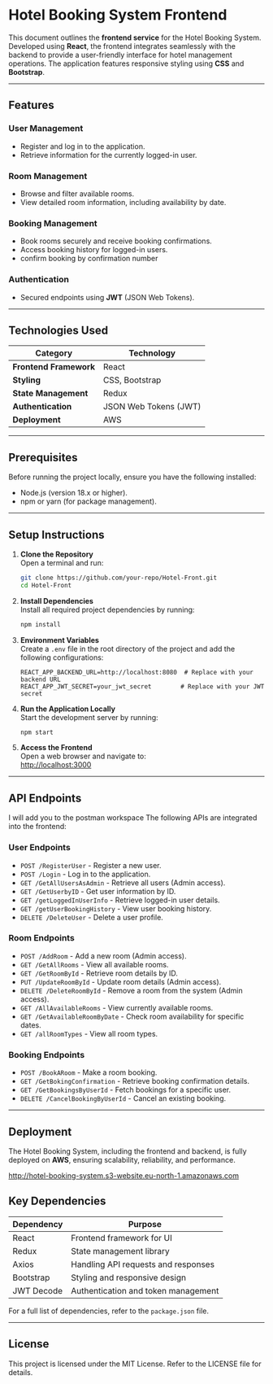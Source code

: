 # Hotel Booking System Frontend

This document outlines the **frontend service** for the Hotel Booking System. Developed using **React**, the frontend integrates seamlessly with the backend to provide a user-friendly interface for hotel management operations. The application features responsive styling using **CSS** and **Bootstrap**.

---

## Features

### User Management
- Register and log in to the application.  
- Retrieve information for the currently logged-in user.

### Room Management
- Browse and filter available rooms.  
- View detailed room information, including availability by date.

### Booking Management
- Book rooms securely and receive booking confirmations.  
- Access booking history for logged-in users.
- confirm booking by confirmation number

### Authentication
- Secured endpoints using **JWT** (JSON Web Tokens).

---

## Technologies Used

| **Category**          | **Technology**         |
|------------------------|------------------------|
| **Frontend Framework** | React                 |
| **Styling**            | CSS, Bootstrap        |
| **State Management**   | Redux                 |
| **Authentication**     | JSON Web Tokens (JWT) |
| **Deployment**         | AWS                   |

---

## Prerequisites

Before running the project locally, ensure you have the following installed:

- Node.js (version 18.x or higher).  
- npm or yarn (for package management).

---

## Setup Instructions

1. **Clone the Repository**  
   Open a terminal and run:
   ```bash
   git clone https://github.com/your-repo/Hotel-Front.git
   cd Hotel-Front
   ```

2. **Install Dependencies**  
   Install all required project dependencies by running:
   ```bash
   npm install
   ```

3. **Environment Variables**  
   Create a `.env` file in the root directory of the project and add the following configurations:
   ```env
   REACT_APP_BACKEND_URL=http://localhost:8080  # Replace with your backend URL
   REACT_APP_JWT_SECRET=your_jwt_secret        # Replace with your JWT secret
   ```

4. **Run the Application Locally**  
   Start the development server by running:
   ```bash
   npm start
   ```

5. **Access the Frontend**  
   Open a web browser and navigate to:  
   [http://localhost:3000](http://localhost:3000)

---

## API Endpoints
I will add you to the postman workspace
The following APIs are integrated into the frontend:

### User Endpoints
- `POST /RegisterUser` - Register a new user.  
- `POST /Login` - Log in to the application.  
- `GET /GetAllUsersAsAdmin` - Retrieve all users (Admin access).  
- `GET /GetUserbyID` - Get user information by ID.  
- `GET /getLoggedInUserInfo` - Retrieve logged-in user details.  
- `GET /getUserBookingHistory` - View user booking history.  
- `DELETE /DeleteUser` - Delete a user profile.

### Room Endpoints
- `POST /AddRoom` - Add a new room (Admin access).  
- `GET /GetAllRooms` - View all available rooms.  
- `GET /GetRoomById` - Retrieve room details by ID.  
- `PUT /UpdateRoomById` - Update room details (Admin access).  
- `DELETE /DeleteRoomById` - Remove a room from the system (Admin access).  
- `GET /AllAvailableRooms` - View currently available rooms.  
- `GET /GetAvailableRoomByDate` - Check room availability for specific dates.  
- `GET /allRoomTypes` - View all room types.

### Booking Endpoints
- `POST /BookARoom` - Make a room booking.  
- `GET /GetBokingConfirmation` - Retrieve booking confirmation details.  
- `GET /GetBookingsByUserId` - Fetch bookings for a specific user.  
- `DELETE /CancelBookingByUserId` - Cancel an existing booking.

---

## Deployment

The Hotel Booking System, including the frontend and backend, is fully deployed on **AWS**, ensuring scalability, reliability, and performance.

http://hotel-booking-system.s3-website.eu-north-1.amazonaws.com

## Key Dependencies

| **Dependency** | **Purpose**                           |
|-----------------|---------------------------------------|
| React           | Frontend framework for UI            |
| Redux           | State management library             |
| Axios           | Handling API requests and responses  |
| Bootstrap       | Styling and responsive design        |
| JWT Decode      | Authentication and token management  |

For a full list of dependencies, refer to the `package.json` file.

---

## License

This project is licensed under the MIT License. Refer to the LICENSE file for details.

